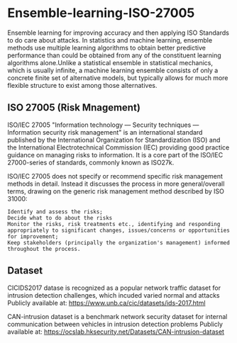 # Ensemble-learning-ISO-27005
Ensemble learning for improving accuracy and then applying ISO Standards to do care about attacks.
In statistics and machine learning, ensemble methods use multiple learning algorithms to obtain better predictive performance than could be obtained from any of the constituent learning algorithms alone.Unlike a statistical ensemble in statistical mechanics, which is usually infinite, a machine learning ensemble consists of only a concrete finite set of alternative models, but typically allows for much more flexible structure to exist among those alternatives. 



## ISO 27005 (Risk Mnagement)
ISO/IEC 27005 "Information technology — Security techniques — Information security risk management" is an international standard published by the International Organization for Standardization (ISO) and the International Electrotechnical Commission (IEC) providing good practice guidance on managing risks to information. It is a core part of the ISO/IEC 27000-series of standards, commonly known as ISO27k. 

ISO/IEC 27005 does not specify or recommend specific risk management methods in detail. Instead it discusses the process in more general/overall terms, drawing on the generic risk management method described by ISO 31000:


    Identify and assess the risks;
    Decide what to do about the risks
    Monitor the risks, risk treatments etc., identifying and responding appropriately to significant changes, issues/concerns or opportunities for improvement;
    Keep stakeholders (principally the organization's management) informed throughout the process.
    
## Dataset

CICIDS2017 datase is recognized as a popular network traffic dataset for intrusion detection challenges, which incuded varied normal and attacks Publicly available at: https://www.unb.ca/cic/datasets/ids-2017.html

CAN-intrusion dataset is a benchmark network security dataset for internal communication between vehicles in intrusion detection problems Publicly available at: https://ocslab.hksecurity.net/Datasets/CAN-intrusion-dataset
